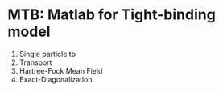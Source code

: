 # MTB: Matlab for Tight-binding model
1. Single particle tb
2. Transport
3. Hartree-Fock Mean Field
4. Exact-Diagonalization
